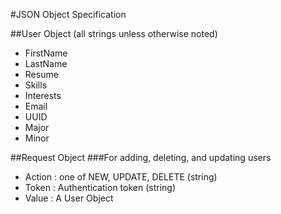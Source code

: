 #JSON Object Specification

##User Object (all strings unless otherwise noted)
- FirstName
- LastName
- Resume
- Skills
- Interests
- Email
- UUID
- Major
- Minor

##Request Object
###For adding, deleting, and updating users
- Action : one of NEW, UPDATE, DELETE (string)
- Token : Authentication token (string)
- Value : A User Object
